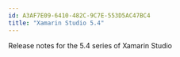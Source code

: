 ```yaml
---
id: A3AF7E09-6410-482C-9C7E-553D5AC47BC4
title: "Xamarin Studio 5.4"
---
```


Release notes for the 5.4 series of Xamarin Studio
